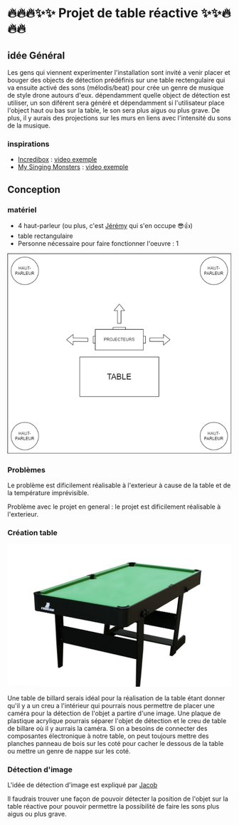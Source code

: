 # 🔥🔥🔥✨✨ Projet de table réactive ✨✨🔥🔥🔥
## idée Général

Les gens qui viennent experimenter l'installation sont invité a venir placer et bouger des objects de détection prédéfinis sur une table rectengulaire qui va ensuite activé des sons (mélodis/beat) pour crée un genre de musique de style drone autours d'eux. dépendamment quelle object de détection est utiliser, un son diférent sera généré et dépendamment si l'utilisateur place l'object haut ou bas sur la table, le son sera plus aigus ou plus grave. De plus, il y aurais des projections sur les murs en liens avec l'intensité du sons de la musique.

### inspirations
- [Incredibox](https://www.incredibox.com/fr/) : [video exemple](https://www.youtube.com/watch?v=kjOJ1a_HrZs)
- [My Singing Monsters](https://www.bigbluebubble.com/home/games/my-singing-monsters-series/my-singing-monsters/) : [video exemple](https://www.youtube.com/watch?v=KqreWm5ZpHw)


## Conception
### matériel
- 4 haut-parleur (ou plus, c'est [Jérémy](https://jayiscooler.github.io/Projet_table_interactive/#/) qui s'en occupe 😎👍)
- table rectangulaire
- Personne nécessaire pour faire fonctionner l'oeuvre : 1

![plan du projet dans le petit studio](images/plan_projet.drawio.png)

### Problèmes

Le problème est dificilement réalisable à l'exterieur à cause de la table et de la température imprévisible.

Problème avec le projet en general : le projet est dificilement réalisable à l'exterieur.

### Création table

![image d'une table de billard](images/table.jpg)

Une table de billard serais idéal pour la réalisation de la table étant donner qu'il y a un creu a l'intérieur qui pourrais nous permettre de placer une caméra pour la détection de l'objet a partire d'une image. Une plaque de plastique acrylique pourrais séparer l'objet de détection et le creu de table de billare où il y aurrais la caméra. Si on a besoins de connecter des composantes électronique à notre table, on peut toujours mettre des planches panneau de bois sur les coté pour cacher le dessous de la table ou mettre un genre de nappe sur les coté.

### Détection d'image
L'idée de détection d'image est expliqué par [Jacob](https://externalsip.github.io/rechercheProjetFinalRepo)

Il faudrais trouver une façon de pouvoir détecter la position de l'objet sur la table réactive pour pouvoir permettre la possibilité de faire les sons plus aigus ou plus grave.






